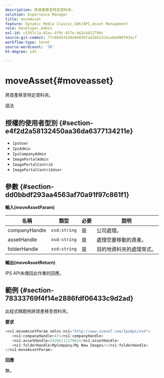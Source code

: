 ```yaml
---
description: 將資產移至特定資料夾。
solution: Experience Manager
title: moveAsset
feature: Dynamic Media Classic,SDK/API,Asset Management
role: Developer,Admin
exl-id: c5357c1a-92ac-4f9c-957e-b62cb812796c
source-git-commit: 77c88d5fe20e048f6fad2bb23cb1abe090793acf
workflow-type: tm+mt
source-wordcount: '76'
ht-degree: 14%

---
```


# moveAsset{#moveasset}

將資產移至特定資料夾。

語法

## 授權的使用者型別 {#section-e4f2d2a58132450aa36da6377134211e}

* `IpsUser`
* `IpsAdmin`
* `IpsCompanyAdmin`
* `ImagePortalAdmin`
* `ImagePortalContrib`
* `ImagePortalContribUser`

## 參數 {#section-dd0bbdf293aa4563af70a91f97c861f1}

**輸入(moveAssetParam)**

| 名稱 | 類型 | 必要 | 說明 |
|---|---|---|---|
| companyHandle | `xsd:string` | 是 | 公司處理。 |
| assetHandle | `xsd:string` | 是 | 處理您要移動的資產。 |
| folderHandle | `xsd:string` | 是 | 目的地資料夾的處理常式。 |

**輸出(moveAssetReturn)**

IPS API未傳回此作業的回應。

## 範例 {#section-78333769f4f14e2886fdf06433c9d2ad}

此程式碼範例將資產移至資料夾。

**要求**

```java
<ns1:moveAssetParam xmlns:ns1="http://www.scene7.com/IpsApi/xsd">
   <ns1:companyHandle>47</ns1:companyHandle>
   <ns1:assetHandle>24266|1|17062</ns1:assetHandle>
   <ns1:folderHandle>MyCompany/My New Images/</ns1:folderHandle>
</ns1:moveAssetParam>
```

**回應**

無。
